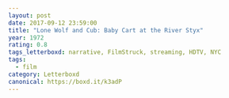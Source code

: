 ```yaml
---
layout: post 
date: 2017-09-12 23:59:00
title: "Lone Wolf and Cub: Baby Cart at the River Styx"
year: 1972
rating: 0.8
tags_letterboxd: narrative, FilmStruck, streaming, HDTV, NYC
tags:
  - film
category: Letterboxd
canonical: https://boxd.it/k3adP
---
```

